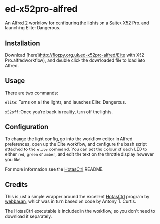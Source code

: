 # ed-x52pro-alfred

An [Alfred 2](http://www.alfredapp.com/) workflow for configuring the lights on 
a Saitek X52 Pro, and launching Elite: Dangerous.

## Installation

Download [here](http://floppy.org.uk/ed-x52pro-alfred/Elite with X52 Pro.alfredworkflow), and double click the 
downloaded file to load into Alfred.

## Usage

There are two commands:

`elite`: Turns on all the lights, and launches Elite: Dangerous.

`x52off`: Once you're back in reality, turn off the lights.

## Configuration

To change the light config, go into the workflow editor in Alfred preferences, 
open up the Elite workflow, and configure the bash script attached to the `elite`
command. You can set the colour of each LED to either `red`, `green` or `amber`,
and edit the text on the throttle display however you like.

For more information see the [HotasCtrl](https://github.com/webbasan/HotasCtrl) README.

## Credits

This is just a simple wrapper around the excellent [HotasCtrl](https://github.com/webbasan/HotasCtrl)
program by [webbasan](https://github.com/webbasan), which was in turn based on code by Antony T. Curtis.

The HotasCtrl executable is included in the workflow, so you don't need to download it separately.